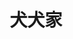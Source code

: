 ---
title: "犬犬家"
description: "犬犬家"
layout: shop
keywords:
  - 美食競賽
  - 台灣美食
  - 美食精選
datePublished: "2025-06-30"
dateModified: "2025-07-07"
city: "台北市"
district: "大安區"
address: "台北市大安區金山南路二段85巷7號1樓之3"
phone: "0223210138"
geo: "25.031235168841263, 121.5272835172577"
google_map: "https://maps.app.goo.gl/S5npvieNJTDyCdUK8"
footinder: "https://footinder.com.tw/%E5%8F%B0%E5%8C%97%E5%B8%82%E5%A4%A7%E5%AE%89%E5%8D%80/35381/"
official: "https://www.facebook.com/kenkenkaya"
award:
  - name: "500盤"
    year: "2024"
    entries:
      - dishes:
          - "烏魚子年糕"

---
